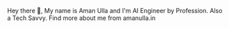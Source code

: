 Hey there 👋,
My name is Aman Ulla and I'm AI Engineer by Profession. Also a Tech Savvy.
Find more about me from amanulla.in

